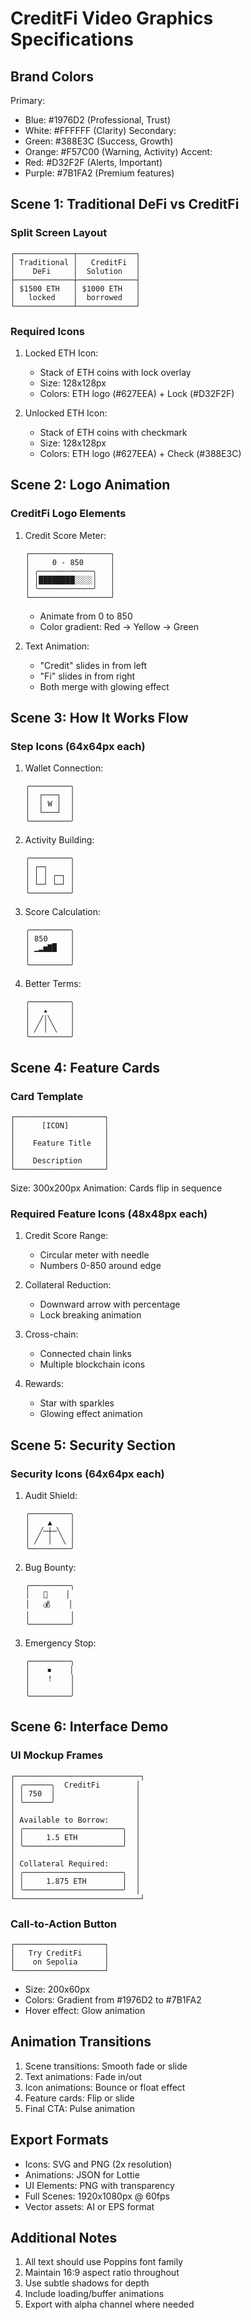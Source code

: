 # CreditFi Video Graphics Specifications

## Brand Colors
Primary:
- Blue: #1976D2 (Professional, Trust)
- White: #FFFFFF (Clarity)
Secondary:
- Green: #388E3C (Success, Growth)
- Orange: #F57C00 (Warning, Activity)
Accent:
- Red: #D32F2F (Alerts, Important)
- Purple: #7B1FA2 (Premium features)

## Scene 1: Traditional DeFi vs CreditFi
### Split Screen Layout
```
┌─────────────┬─────────────┐
│ Traditional │   CreditFi  │
│    DeFi     │  Solution   │
├─────────────┼─────────────┤
│ $1500 ETH   │ $1000 ETH   │
│   locked    │  borrowed   │
└─────────────┴─────────────┘
```

### Required Icons
1. Locked ETH Icon:
   - Stack of ETH coins with lock overlay
   - Size: 128x128px
   - Colors: ETH logo (#627EEA) + Lock (#D32F2F)

2. Unlocked ETH Icon:
   - Stack of ETH coins with checkmark
   - Size: 128x128px
   - Colors: ETH logo (#627EEA) + Check (#388E3C)

## Scene 2: Logo Animation
### CreditFi Logo Elements
1. Credit Score Meter:
   ```
   ┌──────────────────┐
   │     0 - 850      │
   │ ╭────────────╮   │
   │ │████████░░░░│   │
   │ ╰────────────╯   │
   └──────────────────┘
   ```
   - Animate from 0 to 850
   - Color gradient: Red → Yellow → Green

2. Text Animation:
   - "Credit" slides in from left
   - "Fi" slides in from right
   - Both merge with glowing effect

## Scene 3: How It Works Flow
### Step Icons (64x64px each)
1. Wallet Connection:
   ```
   ╭─────────╮
   │  ┌───┐  │
   │  │ W │  │
   │  └───┘  │
   ╰─────────╯
   ```

2. Activity Building:
   ```
   ╭─────────╮
   │ ┌─┐     │
   │ │ │ ┌─┐ │
   │ └─┘ └─┘ │
   ╰─────────╯
   ```

3. Score Calculation:
   ```
   ╭─────────╮
   │ 850     │
   │ ▁▂▅▇█   │
   │         │
   ╰─────────╯
   ```

4. Better Terms:
   ```
   ╭─────────╮
   │   ★     │
   │  ╱│╲    │
   │ ╱ │ ╲   │
   ╰─────────╯
   ```

## Scene 4: Feature Cards
### Card Template
```
┌────────────────────┐
│      [ICON]        │
│                    │
│    Feature Title   │
│                    │
│    Description     │
└────────────────────┘
```
Size: 300x200px
Animation: Cards flip in sequence

### Required Feature Icons (48x48px each)
1. Credit Score Range:
   - Circular meter with needle
   - Numbers 0-850 around edge

2. Collateral Reduction:
   - Downward arrow with percentage
   - Lock breaking animation

3. Cross-chain:
   - Connected chain links
   - Multiple blockchain icons

4. Rewards:
   - Star with sparkles
   - Glowing effect animation

## Scene 5: Security Section
### Security Icons (64x64px each)
1. Audit Shield:
   ```
   ╭─────────╮
   │    ▲    │
   │  ╱─┼─╲  │
   │ ╱  │  ╲ │
   ╰─────────╯
   ```

2. Bug Bounty:
   ```
   ╭─────────╮
   │   🐛    │
   │   💰    │
   │         │
   ╰─────────╯
   ```

3. Emergency Stop:
   ```
   ╭─────────╮
   │    ⏹    │
   │    !    │
   │         │
   ╰─────────╯
   ```

## Scene 6: Interface Demo
### UI Mockup Frames
```
┌────────────────────────────┐
│ ╭──────╮  CreditFi        │
│ │ 750  │                  │
│ ╰──────╯                  │
│                           │
│ Available to Borrow:      │
│ ╭──────────────────────╮  │
│ │     1.5 ETH          │  │
│ ╰──────────────────────╯  │
│                           │
│ Collateral Required:      │
│ ╭──────────────────────╮  │
│ │     1.875 ETH        │  │
│ ╰──────────────────────╯  │
└────────────────────────────┘
```

### Call-to-Action Button
```
┌────────────────────┐
│   Try CreditFi     │
│    on Sepolia      │
└────────────────────┘
```
- Size: 200x60px
- Colors: Gradient from #1976D2 to #7B1FA2
- Hover effect: Glow animation

## Animation Transitions
1. Scene transitions: Smooth fade or slide
2. Text animations: Fade in/out
3. Icon animations: Bounce or float effect
4. Feature cards: Flip or slide
5. Final CTA: Pulse animation

## Export Formats
- Icons: SVG and PNG (2x resolution)
- Animations: JSON for Lottie
- UI Elements: PNG with transparency
- Full Scenes: 1920x1080px @ 60fps
- Vector assets: AI or EPS format

## Additional Notes
1. All text should use Poppins font family
2. Maintain 16:9 aspect ratio throughout
3. Use subtle shadows for depth
4. Include loading/buffer animations
5. Export with alpha channel where needed 